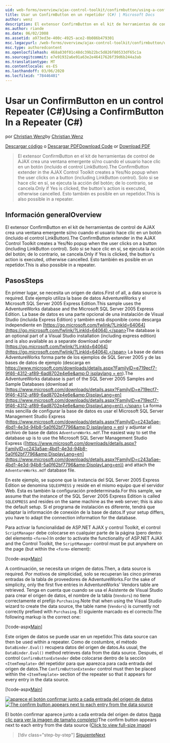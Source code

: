 ```yaml
---
uid: web-forms/overview/ajax-control-toolkit/confirmbutton/using-a-confirmbutton-in-a-repeater-cs
title: Usar un ConfirmButton en un repetidor (C#) | Microsoft Docs
author: wenz
description: El extensor ConfirmButton en el kit de herramientas de control de AJAX crea una ventana emergente sí/no cuando el usuario hace clic en un botón (incluido el control LinkButton). Solo si sí es...
ms.author: riande
ms.date: 06/02/2008
ms.assetid: a973ed3e-400c-4925-ace2-0b086b479301
msc.legacyurl: /web-forms/overview/ajax-control-toolkit/confirmbutton/using-a-confirmbutton-in-a-repeater-cs
msc.type: authoredcontent
ms.openlocfilehash: 468a830f01c48dc39b22bc5d826f80533df65c1a
ms.sourcegitcommit: e7e91932a6e91a63e2e46417626f39d6b244a3ab
ms.translationtype: MT
ms.contentlocale: es-ES
ms.lasthandoff: 03/06/2020
ms.locfileid: "78446401"
---
```

# <a name="using-a-confirmbutton-in-a-repeater-c"></a><span data-ttu-id="40c1e-104">Usar un ConfirmButton en un control Repeater (C#)</span><span class="sxs-lookup"><span data-stu-id="40c1e-104">Using a ConfirmButton In a Repeater (C#)</span></span>

<span data-ttu-id="40c1e-105">por [Christian Wenz](https://github.com/wenz)</span><span class="sxs-lookup"><span data-stu-id="40c1e-105">by [Christian Wenz](https://github.com/wenz)</span></span>

<span data-ttu-id="40c1e-106">[Descargar código](https://download.microsoft.com/download/8/6/d/86dea6c6-bb92-4fa6-aa14-f8c0f82100f5/ConfirmButton1.cs.zip) o [Descargar PDF](https://download.microsoft.com/download/b/6/a/b6ae89ee-df69-4c87-9bfb-ad1eb2b23373/confirmbutton1CS.pdf)</span><span class="sxs-lookup"><span data-stu-id="40c1e-106">[Download Code](https://download.microsoft.com/download/8/6/d/86dea6c6-bb92-4fa6-aa14-f8c0f82100f5/ConfirmButton1.cs.zip) or [Download PDF](https://download.microsoft.com/download/b/6/a/b6ae89ee-df69-4c87-9bfb-ad1eb2b23373/confirmbutton1CS.pdf)</span></span>

> <span data-ttu-id="40c1e-107">El extensor ConfirmButton en el kit de herramientas de control de AJAX crea una ventana emergente sí/no cuando el usuario hace clic en un botón (incluido el control LinkButton).</span><span class="sxs-lookup"><span data-stu-id="40c1e-107">The ConfirmButton extender in the AJAX Control Toolkit creates a Yes/No popup when the user clicks on a button (including LinkButton control).</span></span> <span data-ttu-id="40c1e-108">Solo si se hace clic en sí, se ejecuta la acción del botón; de lo contrario, se cancela.</span><span class="sxs-lookup"><span data-stu-id="40c1e-108">Only if Yes is clicked, the button's action is executed, otherwise cancelled.</span></span> <span data-ttu-id="40c1e-109">Esto también es posible en un repetidor.</span><span class="sxs-lookup"><span data-stu-id="40c1e-109">This is also possible in a repeater.</span></span>

## <a name="overview"></a><span data-ttu-id="40c1e-110">Información general</span><span class="sxs-lookup"><span data-stu-id="40c1e-110">Overview</span></span>

<span data-ttu-id="40c1e-111">El extensor ConfirmButton en el kit de herramientas de control de AJAX crea una ventana emergente sí/no cuando el usuario hace clic en un botón (incluido el control LinkButton).</span><span class="sxs-lookup"><span data-stu-id="40c1e-111">The ConfirmButton extender in the AJAX Control Toolkit creates a Yes/No popup when the user clicks on a button (including LinkButton control).</span></span> <span data-ttu-id="40c1e-112">Solo si se hace clic en sí, se ejecuta la acción del botón; de lo contrario, se cancela.</span><span class="sxs-lookup"><span data-stu-id="40c1e-112">Only if Yes is clicked, the button's action is executed, otherwise cancelled.</span></span> <span data-ttu-id="40c1e-113">Esto también es posible en un repetidor.</span><span class="sxs-lookup"><span data-stu-id="40c1e-113">This is also possible in a repeater.</span></span>

## <a name="steps"></a><span data-ttu-id="40c1e-114">Pasos</span><span class="sxs-lookup"><span data-stu-id="40c1e-114">Steps</span></span>

<span data-ttu-id="40c1e-115">En primer lugar, se necesita un origen de datos.</span><span class="sxs-lookup"><span data-stu-id="40c1e-115">First of all, a data source is required.</span></span> <span data-ttu-id="40c1e-116">Este ejemplo utiliza la base de datos AdventureWorks y el Microsoft SQL Server 2005 Express Edition.</span><span class="sxs-lookup"><span data-stu-id="40c1e-116">This sample uses the AdventureWorks database and the Microsoft SQL Server 2005 Express Edition.</span></span> <span data-ttu-id="40c1e-117">La base de datos es una parte opcional de una instalación de Visual Studio (incluida Express Edition) y también está disponible como descarga independiente en [https://go.microsoft.com/fwlink/?LinkId=64064](https://go.microsoft.com/fwlink/?LinkId=64064).</span><span class="sxs-lookup"><span data-stu-id="40c1e-117">The database is an optional part of a Visual Studio installation (including express edition) and is also available as a separate download under [https://go.microsoft.com/fwlink/?LinkId=64064](https://go.microsoft.com/fwlink/?LinkId=64064).</span></span> <span data-ttu-id="40c1e-118">La base de datos AdventureWorks forma parte de los ejemplos de SQL Server 2005 y de las bases de datos de ejemplo (descarga en [https://www.microsoft.com/downloads/details.aspx?FamilyID=e719ecf7-9f46-4312-af89-6ad8702e4e6e&amp;D isplaylang = en](https://www.microsoft.com/downloads/details.aspx?FamilyID=e719ecf7-9f46-4312-af89-6ad8702e4e6e&amp;DisplayLang=en)).</span><span class="sxs-lookup"><span data-stu-id="40c1e-118">The AdventureWorks database is part of the SQL Server 2005 Samples and Sample Databases (download at [https://www.microsoft.com/downloads/details.aspx?FamilyID=e719ecf7-9f46-4312-af89-6ad8702e4e6e&amp;DisplayLang=en](https://www.microsoft.com/downloads/details.aspx?FamilyID=e719ecf7-9f46-4312-af89-6ad8702e4e6e&amp;DisplayLang=en)).</span></span> <span data-ttu-id="40c1e-119">La forma más sencilla de configurar la base de datos es usar el Microsoft SQL Server Management Studio Express ([https://www.microsoft.com/downloads/details.aspx?FamilyID=c243a5ae-4bd1-4e3d-94b8-5a0f62bf7796&amp;D isplaylang = en](https://www.microsoft.com/downloads/details.aspx?FamilyID=c243a5ae-4bd1-4e3d-94b8-5a0f62bf7796&amp;DisplayLang=en)) y adjuntar el archivo de base de datos `AdventureWorks.mdf`.</span><span class="sxs-lookup"><span data-stu-id="40c1e-119">The easiest way to set the database up is to use the Microsoft SQL Server Management Studio Express ([https://www.microsoft.com/downloads/details.aspx?FamilyID=c243a5ae-4bd1-4e3d-94b8-5a0f62bf7796&amp;DisplayLang=en](https://www.microsoft.com/downloads/details.aspx?FamilyID=c243a5ae-4bd1-4e3d-94b8-5a0f62bf7796&amp;DisplayLang=en)) and attach the `AdventureWorks.mdf` database file.</span></span>

<span data-ttu-id="40c1e-120">En este ejemplo, se supone que la instancia del SQL Server 2005 Express Edition se denomina `SQLEXPRESS` y reside en el mismo equipo que el servidor Web. Esta es también la configuración predeterminada.</span><span class="sxs-lookup"><span data-stu-id="40c1e-120">For this sample, we assume that the instance of the SQL Server 2005 Express Edition is called `SQLEXPRESS` and resides on the same machine as the web server; this is also the default setup.</span></span> <span data-ttu-id="40c1e-121">Si el programa de instalación es diferente, tendrá que adaptar la información de conexión de la base de datos.</span><span class="sxs-lookup"><span data-stu-id="40c1e-121">If your setup differs, you have to adapt the connection information for the database.</span></span>

<span data-ttu-id="40c1e-122">Para activar la funcionalidad de ASP.NET AJAX y control Toolkit, el control `ScriptManager` debe colocarse en cualquier parte de la página (pero dentro del elemento `<form>`):</span><span class="sxs-lookup"><span data-stu-id="40c1e-122">In order to activate the functionality of ASP.NET AJAX and the Control Toolkit, the `ScriptManager` control must be put anywhere on the page (but within the `<form>` element):</span></span>

[!code-aspx[Main](using-a-confirmbutton-in-a-repeater-cs/samples/sample1.aspx)]

<span data-ttu-id="40c1e-123">A continuación, se necesita un origen de datos.</span><span class="sxs-lookup"><span data-stu-id="40c1e-123">Then, a data source is required.</span></span> <span data-ttu-id="40c1e-124">Por motivos de simplicidad, solo se recuperan las cinco primeras entradas de la tabla de proveedores de AdventureWorks.</span><span class="sxs-lookup"><span data-stu-id="40c1e-124">For the sake of simplicity, only the first five entries in AdventureWorks' Vendors table are retrieved.</span></span> <span data-ttu-id="40c1e-125">Tenga en cuenta que cuando se usa el Asistente de Visual Studio para crear el origen de datos, el nombre de la tabla (`Vendors`) no tiene correctamente el prefijo `Purchasing`.</span><span class="sxs-lookup"><span data-stu-id="40c1e-125">Note that when using the Visual Studio wizard to create the data source, the table name (`Vendors`) is currently not correctly prefixed with `Purchasing`.</span></span> <span data-ttu-id="40c1e-126">El siguiente marcado es el correcto:</span><span class="sxs-lookup"><span data-stu-id="40c1e-126">The following markup is the correct one:</span></span>

[!code-aspx[Main](using-a-confirmbutton-in-a-repeater-cs/samples/sample2.aspx)]

<span data-ttu-id="40c1e-127">Este origen de datos se puede usar en un repetidor.</span><span class="sxs-lookup"><span data-stu-id="40c1e-127">This data source can then be used within a repeater.</span></span> <span data-ttu-id="40c1e-128">Como de costumbre, el método `DataBinder.Eval()` recupera datos del origen de datos.</span><span class="sxs-lookup"><span data-stu-id="40c1e-128">As usual, the `DataBinder.Eval()` method retrieves data from the data source.</span></span> <span data-ttu-id="40c1e-129">Después, el control `ConfirmButtonExtender` debe colocarse dentro de la sección `<ItemTemplate>` del repetidor para que aparezca para cada entrada del origen de datos.</span><span class="sxs-lookup"><span data-stu-id="40c1e-129">The `ConfirmButtonExtender` control must then be placed within the `<ItemTemplate>` section of the repeater so that it appears for every entry in the data source.</span></span>

[!code-aspx[Main](using-a-confirmbutton-in-a-repeater-cs/samples/sample3.aspx)]

<span data-ttu-id="40c1e-130">[![aparece el botón confirmar junto a cada entrada del origen de datos](using-a-confirmbutton-in-a-repeater-cs/_static/image2.png)](using-a-confirmbutton-in-a-repeater-cs/_static/image1.png)</span><span class="sxs-lookup"><span data-stu-id="40c1e-130">[![The confirm button appears next to each entry from the data source](using-a-confirmbutton-in-a-repeater-cs/_static/image2.png)](using-a-confirmbutton-in-a-repeater-cs/_static/image1.png)</span></span>

<span data-ttu-id="40c1e-131">El botón confirmar aparece junto a cada entrada del origen de datos ([haga clic para ver la imagen de tamaño completo](using-a-confirmbutton-in-a-repeater-cs/_static/image3.png))</span><span class="sxs-lookup"><span data-stu-id="40c1e-131">The confirm button appears next to each entry from the data source ([Click to view full-size image](using-a-confirmbutton-in-a-repeater-cs/_static/image3.png))</span></span>

> [!div class="step-by-step"]
> [<span data-ttu-id="40c1e-132">Siguiente</span><span class="sxs-lookup"><span data-stu-id="40c1e-132">Next</span></span>](using-a-confirmbutton-in-a-repeater-vb.md)
